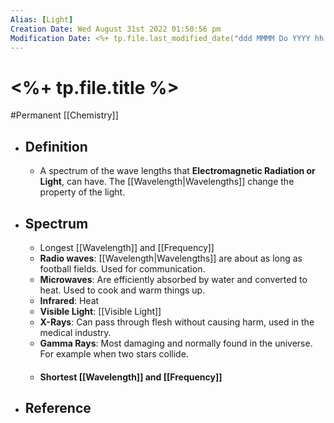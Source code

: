 ```yaml
---
Alias: [Light]
Creation Date: Wed August 31st 2022 01:50:56 pm 
Modification Date: <%+ tp.file.last_modified_date("ddd MMMM Do YYYY hh:mm:ss a") %>
---
```

# <%+ tp.file.title %>
#Permanent [[Chemistry]]

- ## Definition
	- A spectrum of the wave lengths that **Electromagnetic Radiation or Light**, can have. The [[Wavelength|Wavelengths]] change the property of the light.
- ## Spectrum
	- Longest [[Wavelength]] and [[Frequency]]
	- **Radio waves**: [[Wavelength|Wavelengths]] are about as long as football fields. Used for communication.
	- **Microwaves**: Are efficiently absorbed by water and converted to heat. Used to cook and warm things up.
	- **Infrared**: Heat
	- **Visible Light**: [[Visible Light]]
	- **X-Rays**: Can pass through flesh without causing harm, used in the medical industry.
	- **Gamma Rays**: Most damaging and normally found in the universe. For example when two stars collide.
	- #### Shortest [[Wavelength]] and [[Frequency]]
- ## Reference